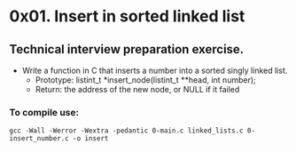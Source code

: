 # 0x01. Insert in sorted linked list

## Technical interview preparation exercise.

* Write a function in C that inserts a number into a sorted singly linked list.
    * Prototype: listint_t *insert_node(listint_t **head, int number);
    * Return: the address of the new node, or NULL if it failed

### To compile use:
`gcc -Wall -Werror -Wextra -pedantic 0-main.c linked_lists.c 0-insert_number.c -o insert`